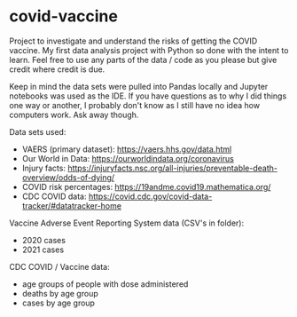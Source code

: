 # covid-vaccine
Project to investigate and understand the risks of getting the COVID vaccine. My first data analysis project with Python so done with the intent to learn. Feel free to use any parts of the data / code as you please but give credit where credit is due. 

Keep in mind the data sets were pulled into Pandas locally and Jupyter notebooks was used as the IDE. If you have questions as to why I did things one way or another, I probably don't know as I still have no idea how computers work. Ask away though. 

Data sets used: 
- VAERS (primary dataset): https://vaers.hhs.gov/data.html
- Our World in Data: https://ourworldindata.org/coronavirus
- Injury facts: https://injuryfacts.nsc.org/all-injuries/preventable-death-overview/odds-of-dying/
- COVID risk percentages: https://19andme.covid19.mathematica.org/
- CDC COVID data: https://covid.cdc.gov/covid-data-tracker/#datatracker-home


Vaccine Adverse Event Reporting System data (CSV's in folder):
- 2020 cases
- 2021 cases

CDC COVID / Vaccine data: 
- age groups of people with dose administered
- deaths by age group
- cases by age group 

